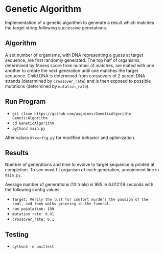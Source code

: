 # Genetic Algorithm

Implementation of a genetic algorithm to generate a result which matches the target string following successive generations. 

## Algorithm

A set number of organisms, with DNA representing a guess at target sequence, are first randomly generated. The top half of organisms, determined by fitness score from number of matches, are mated with one another to create the next generation until one matches the target sequence. Child DNA is determined from crossovers of 2 parent DNA strands (determined by `crossover_rate`) and is then exposed to possible mutations (determined by `mutation_rate`).

## Run Program

- `git clone https://github.com/asgaines/GeneticAlgorithm GeneticAlgorithm`
- `cd GeneticAlgorithm`
- `python3 main.py`

Alter values in `config.py` for modified behavior and optimization.

## Results

Number of generations and time to evolve to target sequence is printed at completion. To see most fit organism of each generation, uncomment line in `main.py`.

Average number of generations (10 trials) is 995 in 6.012119 seconds with the following config values:
- `target: Verily the lust for comfort murders the passion of the soul, and then walks grinning in the funeral.`
- `num_population: 100`
- `mutation_rate: 0.01`
- `crossover_rate: 0.1`

## Testing

- `python3 -m unittest`
